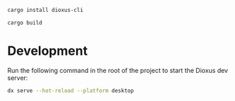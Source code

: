 ```bash
cargo install dioxus-cli
```

```bash
cargo build
```

# Development

Run the following command in the root of the project to start the Dioxus dev server:

```bash
dx serve --hot-reload --platform desktop
```